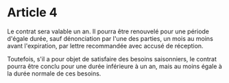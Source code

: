 # Article 4

Le contrat sera valable un an. Il pourra être renouvelé pour une période d'égale durée, sauf dénonciation par l'une des parties, un mois au moins avant l'expiration, par lettre recommandée avec accusé de réception.

Toutefois, s'il a pour objet de satisfaire des besoins saisonniers, le contrat pourra être conclu pour une durée inférieure à un an, mais au moins égale à la durée normale de ces besoins.
